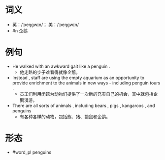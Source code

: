 # 词义
- 英：/ˈpeŋɡwɪn/； 美：/ˈpeŋɡwɪn/
- #n 企鹅
# 例句
- He walked with an awkward gait like a penguin .
	- 他走路的步子难看得就像企鹅。
- Instead , staff are using the empty aquarium as an opportunity to provide enrichment to the animals in new ways - including penguin tours .
	- 员工们利用闭馆为动物们提供了一次新的充实自己的机会，其中就包括企鹅漫游。
- There are all sorts of animals , including bears , pigs , kangaroos , and penguins
	- 有各种各样的动物，包括熊、猪、袋鼠和企鹅。
# 形态
- #word_pl penguins
